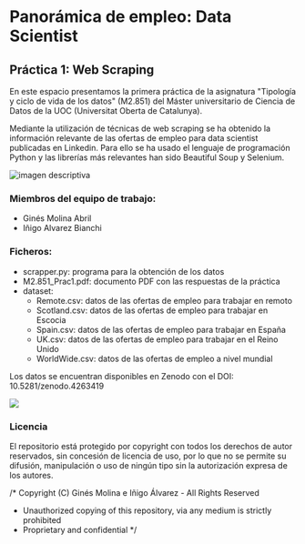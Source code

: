 # Panorámica de empleo: Data Scientist


## Práctica 1: Web Scraping

En este espacio presentamos la primera práctica de la asignatura "Tipología y ciclo de vida de los datos" (M2.851) del Máster universitario de Ciencia de Datos de la UOC (Universitat Oberta de Catalunya). 

Mediante la utilización de técnicas de web scraping se ha obtenido la información relevante de las ofertas de empleo para data scientist publicadas en Linkedin. Para ello se ha usado el lenguaje de programación Python y las librerías más relevantes han sido Beautiful Soup y Selenium.

![imagen descriptiva](https://i.imgur.com/TjdhPWw.png)

### Miembros del equipo de trabajo:

- Ginés Molina Abril
- Iñigo Alvarez Bianchi


### Ficheros:

* scrapper.py: programa para la obtención de los datos
* M2.851_Prac1.pdf: documento PDF con las respuestas de la práctica
* dataset: 
    - Remote.csv: datos de las ofertas de empleo para trabajar en remoto
    - Scotland.csv: datos de las ofertas de empleo para trabajar en Escocia
    - Spain.csv: datos de las ofertas de empleo para trabajar en España
    - UK.csv: datos de las ofertas de empleo para trabajar en el Reino Unido
    - WorldWide.csv: datos de las ofertas de empleo a nivel mundial
    
Los datos se encuentran disponibles en Zenodo con el DOI: 10.5281/zenodo.4263419

[![](https://i.imgur.com/aujYSPA.png?1)](https://zenodo.org/record/4263419)

### Licencia

El repositorio está protegido por copyright con todos los derechos de autor reservados, sin concesión de licencia de uso, por lo que no se permite su difusión, manipulación o uso de ningún tipo sin la autorización expresa de los autores.

/* Copyright (C) Ginés Molina e Iñigo Álvarez - All Rights Reserved
 * Unauthorized copying of this repository, via any medium is strictly prohibited
 * Proprietary and confidential
 */
